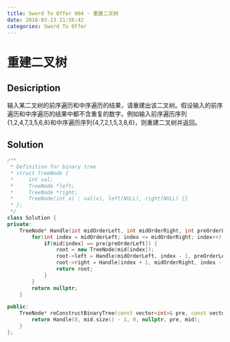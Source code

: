 ```yaml
---
title: Sword To Offer 004 - 重建二叉树
date: 2018-03-13 21:56:42
categories: Sword To Offer
---
```

# 重建二叉树

<!--more-->

## Desicription

输入某二叉树的前序遍历和中序遍历的结果，请重建出该二叉树。假设输入的前序遍历和中序遍历的结果中都不含重复的数字。例如输入前序遍历序列{1,2,4,7,3,5,6,8}和中序遍历序列{4,7,2,1,5,3,8,6}，则重建二叉树并返回。

## Solution

```cpp
/**
 * Definition for binary tree
 * struct TreeNode {
 *     int val;
 *     TreeNode *left;
 *     TreeNode *right;
 *     TreeNode(int x) : val(x), left(NULL), right(NULL) {}
 * };
 */
class Solution {
private:
    TreeNode* Handle(int midOrderLeft, int midOrderRight, int preOrderLeft, TreeNode* root, const vector<int>& pre, const vector<int>& mid) {
        for(int index = midOrderLeft; index <= midOrderRight; index++) {
            if(mid[index] == pre[preOrderLeft]) {
                root = new TreeNode(mid[index]);
                root->left = Handle(midOrderLeft, index - 1, preOrderLeft + 1, root->left, pre, mid);
                root->right = Handle(index + 1, midOrderRight, index - midOrderLeft + preOrderLeft + 1, root->right, pre, mid);
                return root;
            }
        }
        return nullptr;
    }

public:
    TreeNode* reConstructBinaryTree(const vector<int>& pre, const vector<int>& mid) {
        return Handle(0, mid.size() - 1, 0, nullptr, pre, mid);
    }
};
```